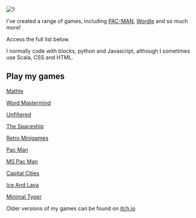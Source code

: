 ![1](https://raw.githubusercontent.com/TiltedAngle/tiltedangle.github.io/main/images/Screenshot%202022-10-11%20at%2020.02.33.png)

I've created a range of games, including [PAC-MAN](/games/pacman), [Wordle](/games/wordmastermind) and so much more!

Access the full list below.

I normally code with blocks, python and Javascript, although I sometimes use Scala, CSS and HTML.

## Play my games

[Mathle](/games/mathle)

[Word Mastermind](/games/wordmastermind)

[Unfiltered](/games/unfiltered)

[The Spaceship](/games/thespaceship)

[Retro Minigames](/games/retrominigames)

[Pac Man](/games/pacman)

[MS Pac Man](/games/mspacman)

[Capital Cities](/games/capitalcities)

[Ice And Lava](/games/iceandlava)

[Minimal Typer](/games/minimalisttyper)

Older versions of my games can be found on [itch.io](tiltedangle.itch.io)
